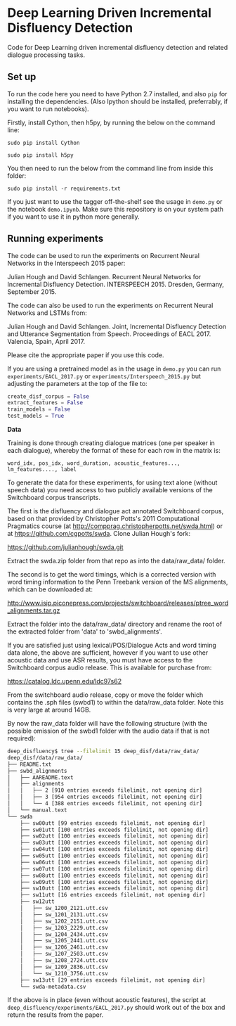 # Deep Learning Driven Incremental Disfluency Detection

Code for Deep Learning driven incremental disfluency detection and related dialogue processing tasks.

## Set up ##

To run the code here you need to have Python 2.7 installed, and also `pip` for installing the dependencies. (Also Ipython should be installed, preferrably, if you want to run notebooks).

Firstly, install Cython, then h5py, by running the below on the command line:

`sudo pip install Cython`

`sudo pip install h5py`

You then need to run the below from the command line from inside this folder:

`sudo pip install -r requirements.txt`

If you just want to use the tagger off-the-shelf see the usage in `demo.py` or the notebook `demo.ipynb`.
Make sure this repository is on your system path if you want to use it in python more generally.

## Running experiments ##

The code can be used to run the experiments on Recurrent Neural Networks in the Interspeech 2015 paper:

Julian Hough and David Schlangen. Recurrent Neural Networks for Incremental Disfluency Detection. INTERSPEECH 2015. Dresden, Germany, September 2015.

The code can also be used to run the experiments on Recurrent Neural Networks and LSTMs from:

Julian Hough and David Schlangen. Joint, Incremental Disfluency Detection and Utterance Segmentation from Speech. Proceedings of EACL 2017. Valencia, Spain, April 2017.

Please cite the appropriate paper if you use this code.

If you are using a pretrained model as in the usage in `demo.py` you can run `experiments/EACL_2017.py` or `experiments/Interspeech_2015.py` but adjusting the parameters at the top of the file to:

```python
create_disf_corpus = False
extract_features = False
train_models = False
test_models = True
```
 

**Data**

Training is done through creating dialogue matrices (one per speaker in each dialogue), whereby the format of these for each row in the matrix is:

`word_idx, pos_idx, word_duration, acoustic_features..., lm_features...., label`


To generate the data for these experiments, for using text alone (without speech data) you need access to two publicly available versions of the Switchboard corpus transcripts.

The first is the disfluency and dialogue act annotated Switchboard corpus, based on that provided by Christopher Potts's 2011 Computational Pragmatics course (at http://compprag.christopherpotts.net/swda.html) or at https://github.com/cgpotts/swda. Clone Julian Hough's fork:

https://github.com/julianhough/swda.git

Extract the swda.zip folder from that repo as into the data/raw_data/ folder.

The second is to get the word timings, which is a corrected version with word timing information to the Penn Treebank version of the MS alignments, which can be downloaded at:

http://www.isip.piconepress.com/projects/switchboard/releases/ptree_word_alignments.tar.gz

Extract the folder into the data/raw_data/ directory and rename the root of the extracted folder from 'data' to 'swbd_alignments'. 

If you are satisfied just using lexical/POS/Dialogue Acts and word timing data alone, the above are sufficient, however if you want to use other acoustic data and use ASR results, you must have access to the Switchboard corpus audio release. This is available for purchase from:

https://catalog.ldc.upenn.edu/ldc97s62

From the switchboard audio release, copy or move the folder which contains the .sph files (swbd1) to within the data/raw_data folder. Note this is very large at around 14GB.

By now the raw_data folder will have the following structure (with the possible omission of the swbd1 folder with the audio data if that is not required):

```bash
deep_disfluency$ tree --filelimit 15 deep_disf/data/raw_data/
deep_disf/data/raw_data/
├── README.txt
├── swbd_alignments
│   ├── AAREADME.text
│   ├── alignments
│   │   ├── 2 [910 entries exceeds filelimit, not opening dir]
│   │   ├── 3 [954 entries exceeds filelimit, not opening dir]
│   │   └── 4 [388 entries exceeds filelimit, not opening dir]
│   └── manual.text
└── swda
    ├── sw00utt [99 entries exceeds filelimit, not opening dir]
    ├── sw01utt [100 entries exceeds filelimit, not opening dir]
    ├── sw02utt [100 entries exceeds filelimit, not opening dir]
    ├── sw03utt [100 entries exceeds filelimit, not opening dir]
    ├── sw04utt [100 entries exceeds filelimit, not opening dir]
    ├── sw05utt [100 entries exceeds filelimit, not opening dir]
    ├── sw06utt [100 entries exceeds filelimit, not opening dir]
    ├── sw07utt [100 entries exceeds filelimit, not opening dir]
    ├── sw08utt [100 entries exceeds filelimit, not opening dir]
    ├── sw09utt [100 entries exceeds filelimit, not opening dir]
    ├── sw10utt [100 entries exceeds filelimit, not opening dir]
    ├── sw11utt [16 entries exceeds filelimit, not opening dir]
    ├── sw12utt
    │   ├── sw_1200_2121.utt.csv
    │   ├── sw_1201_2131.utt.csv
    │   ├── sw_1202_2151.utt.csv
    │   ├── sw_1203_2229.utt.csv
    │   ├── sw_1204_2434.utt.csv
    │   ├── sw_1205_2441.utt.csv
    │   ├── sw_1206_2461.utt.csv
    │   ├── sw_1207_2503.utt.csv
    │   ├── sw_1208_2724.utt.csv
    │   ├── sw_1209_2836.utt.csv
    │   └── sw_1210_3756.utt.csv
    ├── sw13utt [29 entries exceeds filelimit, not opening dir]
    └── swda-metadata.csv
```

If the above is in place (even without acoustic features), the script at `deep_disfluency/experiments/EACL_2017.py` should work out of the box and return the results from the paper.














